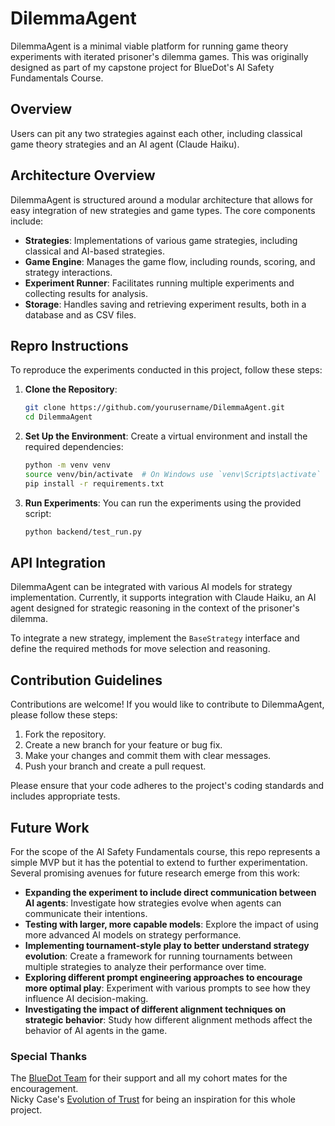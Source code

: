# DilemmaAgent

DilemmaAgent is a minimal viable platform for running game theory experiments with iterated prisoner's dilemma games. This was originally designed as part of my capstone project for BlueDot's AI Safety Fundamentals Course.

## Overview
Users can pit any two strategies against each other, including classical game theory strategies and an AI agent (Claude Haiku).

## Architecture Overview
DilemmaAgent is structured around a modular architecture that allows for easy integration of new strategies and game types. The core components include:
- **Strategies**: Implementations of various game strategies, including classical and AI-based strategies.
- **Game Engine**: Manages the game flow, including rounds, scoring, and strategy interactions.
- **Experiment Runner**: Facilitates running multiple experiments and collecting results for analysis.
- **Storage**: Handles saving and retrieving experiment results, both in a database and as CSV files.

## Repro Instructions
To reproduce the experiments conducted in this project, follow these steps:

1. **Clone the Repository**:
   ```bash
   git clone https://github.com/yourusername/DilemmaAgent.git
   cd DilemmaAgent
   ```

2. **Set Up the Environment**:
   Create a virtual environment and install the required dependencies:
   ```bash
   python -m venv venv
   source venv/bin/activate  # On Windows use `venv\Scripts\activate`
   pip install -r requirements.txt
   ```

3. **Run Experiments**:
   You can run the experiments using the provided script:
   ```bash
   python backend/test_run.py
   ```

## API Integration
DilemmaAgent can be integrated with various AI models for strategy implementation. Currently, it supports integration with Claude Haiku, an AI agent designed for strategic reasoning in the context of the prisoner's dilemma.

To integrate a new strategy, implement the `BaseStrategy` interface and define the required methods for move selection and reasoning.

## Contribution Guidelines
Contributions are welcome! If you would like to contribute to DilemmaAgent, please follow these steps:

1. Fork the repository.
2. Create a new branch for your feature or bug fix.
3. Make your changes and commit them with clear messages.
4. Push your branch and create a pull request.

Please ensure that your code adheres to the project's coding standards and includes appropriate tests.

## Future Work
For the scope of the AI Safety Fundamentals course, this repo represents a simple MVP but it has the potential to extend to further experimentation. Several promising avenues for future research emerge from this work:
- **Expanding the experiment to include direct communication between AI agents**: Investigate how strategies evolve when agents can communicate their intentions.
- **Testing with larger, more capable models**: Explore the impact of using more advanced AI models on strategy performance.
- **Implementing tournament-style play to better understand strategy evolution**: Create a framework for running tournaments between multiple strategies to analyze their performance over time.
- **Exploring different prompt engineering approaches to encourage more optimal play**: Experiment with various prompts to see how they influence AI decision-making.
- **Investigating the impact of different alignment techniques on strategic behavior**: Study how different alignment methods affect the behavior of AI agents in the game.

### Special Thanks
The [BlueDot Team](https://aisafetyfundamentals.com/) for their support and all my cohort mates for the encouragement.  
Nicky Case's [Evolution of Trust](https://ncase.me/trust/) for being an inspiration for this whole project.
